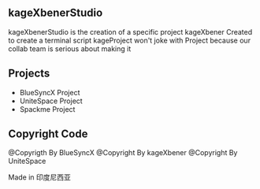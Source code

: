 ## kageXbenerStudio

kageXbenerStudio is the creation of a specific project 
kageXbener Created to create a terminal script
kageProject won't joke with Project because our collab team is serious about making it

## Projects


- BlueSyncX Project
- UniteSpace Project
- Spackme Project


## Copyright Code


@Copyrigth By BlueSyncX
@Copyright By kageXbener
@Copyright By UniteSpace

Made in 印度尼西亚

